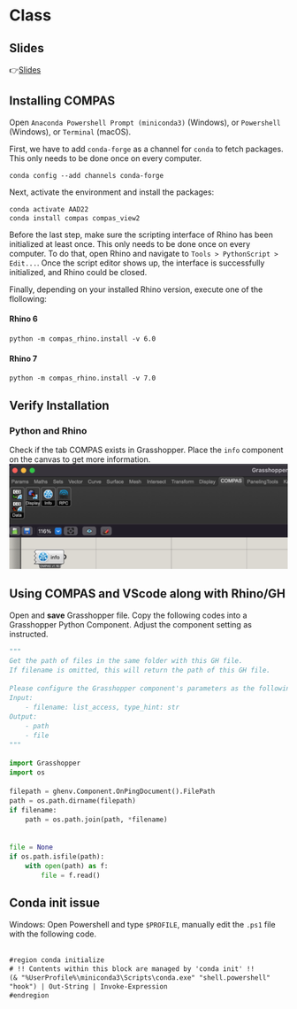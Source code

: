 # Class 
## Slides
👉[Slides](https://docs.google.com/presentation/d/1gCXsjg1PCO-fWoE2ojZQB80b2N2oioUNpyTs6SwSko8/edit?usp=sharing)

## Installing COMPAS
Open `Anaconda Powershell Prompt (miniconda3)` (Windows), or `Powershell` (Windows),  or `Terminal` (macOS).

First, we have to add `conda-forge` as a channel for `conda` to fetch packages. This only needs to be done once on every computer.
```
conda config --add channels conda-forge
```

Next, activate the environment and install the packages:
```
conda activate AAD22
conda install compas compas_view2
```
Before the last step, make sure the scripting interface of Rhino has been initialized at least once. This only needs to be done once on every computer. To do that, open Rhino and navigate to `Tools > PythonScript > Edit...`. Once the script editor shows up, the interface is successfully initialized, and Rhino could be closed.

Finally, depending on your installed Rhino version, execute one of the flollowing:

#### Rhino 6
```
python -m compas_rhino.install -v 6.0
```

#### Rhino 7
```
python -m compas_rhino.install -v 7.0
```


## Verify Installation


### Python and Rhino
Check if the tab COMPAS exists in Grasshopper. Place the `info` component on the canvas to get more information.
![compas_installed_in_rhino](Assets/img/compas_installed_in_rhino.png)
    
## Using COMPAS and VScode along with Rhino/GH
Open and __save__ Grasshopper file. 
Copy the following codes into a Grasshopper Python Component.
Adjust the component setting as instructed.

```Python
"""
Get the path of files in the same folder with this GH file.
If filename is omitted, this will return the path of this GH file.

Please configure the Grasshopper component's parameters as the following:
Input:
    - filename: list_access, type_hint: str
Output:
    - path
    - file
"""

import Grasshopper
import os

filepath = ghenv.Component.OnPingDocument().FilePath
path = os.path.dirname(filepath)
if filename:
    path = os.path.join(path, *filename)


file = None
if os.path.isfile(path):
    with open(path) as f:
        file = f.read()
```

## Conda init issue

Windows:
Open Powershell and type `$PROFILE`, manually edit the `.ps1` file with the following code.

```

#region conda initialize
# !! Contents within this block are managed by 'conda init' !!
(& "%UserProfile%\miniconda3\Scripts\conda.exe" "shell.powershell" "hook") | Out-String | Invoke-Expression
#endregion


```